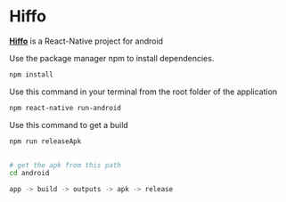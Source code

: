 # Hiffo


**<u>Hiffo</u>** is a React-Native project for android


Use the package manager npm to install dependencies. 

```bash
npm install
```

Use this command in your terminal from the root folder of the application

```bash
npm react-native run-android
```

Use this command to get a build

```bash
npm run releaseApk
```

```bash 

# get the apk from this path
cd android

app -> build -> outputs -> apk -> release

```




